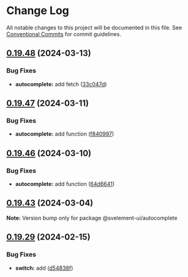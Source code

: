 # Change Log

All notable changes to this project will be documented in this file.
See [Conventional Commits](https://conventionalcommits.org) for commit guidelines.

## [0.19.48](https://github.com/koory1st/svelement-ui/compare/v0.19.47...v0.19.48) (2024-03-13)

### Bug Fixes

* **autocomplete:** add fetch ([33c047d](https://github.com/koory1st/svelement-ui/commit/33c047deced61cadfbd53595e4d55972af1ee3a3))

## [0.19.47](https://github.com/koory1st/svelement-ui/compare/v0.19.46...v0.19.47) (2024-03-11)

### Bug Fixes

* **autocomplete:** add function ([f840997](https://github.com/koory1st/svelement-ui/commit/f840997afcd6feb90de494da81a730791c0373ce))

## [0.19.46](https://github.com/koory1st/svelement-ui/compare/v0.19.45...v0.19.46) (2024-03-10)

### Bug Fixes

* **autocomplete:** add function ([64d6641](https://github.com/koory1st/svelement-ui/commit/64d6641737a1eef610e354bbf8bfac18fe27d0ad))

## [0.19.43](https://github.com/koory1st/svelement-ui/compare/v0.19.42...v0.19.43) (2024-03-04)

**Note:** Version bump only for package @svelement-ui/autocomplete

## [0.19.29](https://github.com/koory1st/svelement-ui/compare/v0.19.28...v0.19.29) (2024-02-15)

### Bug Fixes

* **switch:** add ([d54838f](https://github.com/koory1st/svelement-ui/commit/d54838f2775d9117f3ffae8b16b8c22014f8f17e))

